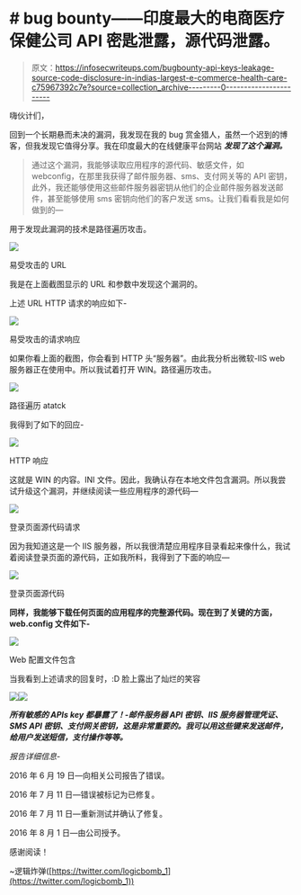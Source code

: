# # bug bounty——印度最大的电商医疗保健公司 API 密匙泄露，源代码泄露。

> 原文：<https://infosecwriteups.com/bugbounty-api-keys-leakage-source-code-disclosure-in-indias-largest-e-commerce-health-care-c75967392c7e?source=collection_archive---------0----------------------->

嗨伙计们，

回到一个长期悬而未决的漏洞，我发现在我的 bug 赏金猎人，虽然一个迟到的博客，但我发现它值得分享。我在印度最大的在线健康平台网站 ***发现了这个漏洞。***

> 通过这个漏洞，我能够读取应用程序的源代码、敏感文件，如 webconfig，在那里我获得了邮件服务器、sms、支付网关等的 API 密钥，此外，我还能够使用这些邮件服务器密钥从他们的企业邮件服务器发送邮件，甚至能够使用 sms 密钥向他们的客户发送 sms。让我们看看我是如何做到的—

用于发现此漏洞的技术是路径遍历攻击。

![](img/aed4fcc8c732eade4127677e0c222dc3.png)

易受攻击的 URL

我是在上面截图显示的 URL 和参数中发现这个漏洞的。

上述 URL HTTP 请求的响应如下-

![](img/cbebb60b91ff30145b51f4611e1a7e65.png)

易受攻击的请求响应

如果你看上面的截图，你会看到 HTTP 头“服务器”。由此我分析出微软-IIS web 服务器正在使用中。所以我试着打开 WIN。路径遍历攻击。

![](img/141ae624add809d26c5177b007393a6d.png)

路径遍历 atatck

我得到了如下的回应-

![](img/3e0f68bdb98202a4383e700ec9fab8a8.png)

HTTP 响应

这就是 WIN 的内容。INI 文件。因此，我确认存在本地文件包含漏洞。所以我尝试升级这个漏洞，并继续阅读一些应用程序的源代码—

![](img/346e8c7087ff5f2f1e8f0fbf3dcb7ca7.png)

登录页面源代码请求

因为我知道这是一个 IIS 服务器，所以我很清楚应用程序目录看起来像什么，我试着阅读登录页面的源代码，正如我所料，我得到了下面的响应—

![](img/7286d5263de45b5cc84229892cde5f3a.png)

登录页面源代码

**同样，我能够下载任何页面的应用程序的完整源代码。现在到了关键的方面，web.config 文件如下-**

![](img/d4073b542b42dd21444d5e8d756c1d16.png)

Web 配置文件包含

当我看到上述请求的回复时，:D 脸上露出了灿烂的笑容

![](img/b6139f9fc90ef4620ead0f9b851ab64e.png)![](img/4b1d2a0921fec7edda06d957ab355956.png)

***所有敏感的 APIs key 都暴露了！-邮件服务器 API 密钥、IIS 服务器管理凭证、SMS API 密钥、支付网关密钥，这是非常重要的。我可以用这些键来发送邮件，给用户发送短信，支付操作等等。***

*报告详细信息-*

2016 年 6 月 19 日—向相关公司报告了错误。

2016 年 7 月 11 日—错误被标记为已修复。

2016 年 7 月 11 日—重新测试并确认了修复。

2016 年 8 月 1 日—由公司授予。

感谢阅读！

~逻辑炸弹([https://twitter.com/logicbomb_1](https://twitter.com/logicbomb_1))
